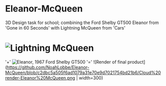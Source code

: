 # Eleanor-McQueen
3D Design task for school; combining the Ford Shelby GT500 Eleanor from 'Gone in 60 Seconds' with Lightning McQueen from 'Cars'

# ![Lightning McQueen](https://upload.wikimedia.org/wikipedia/en/thumb/8/82/Lightning_McQueen.png/220px-Lightning_McQueen.png) 
'+'
![Eleanor, 1967 Ford Shelby GT500](https://upload.wikimedia.org/wikipedia/commons/thumb/f/f6/1967_Ford_Mustang_Shelby_GT-500_Eleanor.jpg/280px-1967_Ford_Mustang_Shelby_GT-500_Eleanor.jpg) 
'=' 
![Render of final product](https://github.com/NoahLobbe/Eleanor-McQueen/blob/c2dbc5a505f6ad1079a31e70e9d7021754bd21b6/Cloud%20render-Eleanor%20McQueen.png | width=300) 
#
